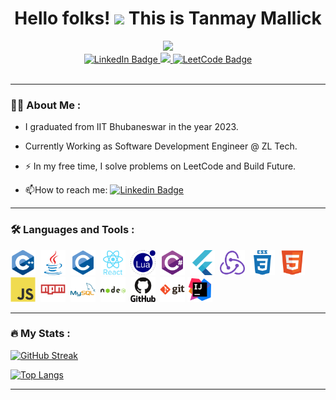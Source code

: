 <div id="header" align="center">
  <h1>
    Hello folks!
    <img src="https://media.giphy.com/media/hvRJCLFzcasrR4ia7z/giphy.gif" width="30px"/>
     This is Tanmay Mallick
  </h1>
  <img src="https://media.giphy.com/media/jdPMeyv9rn0hZHh8n9/giphy.gif" width="200"/>
  <div id="badges">
    <a href="https://www.linkedin.com/in/mallicktanmay/">
      <img src="https://img.shields.io/badge/LinkedIn-blue?style=for-the-badge&logo=linkedin&logoColor=white" alt="LinkedIn Badge"/>
    </a>
    <a href="mailto:mallicktanmay2812@gmail.com" target="_blank">
      <img src="https://img.shields.io/badge/Gmail-D14836?style=for-the-badge&logo=gmail&logoColor=white"/>
    </a> 
    <a href="https://leetcode.com/the_queenhunter/">
      <img src="https://img.shields.io/badge/Leetcode-fae243?style=for-the-badge&logo=leetcode&logoColor=white" alt="LeetCode Badge"/>
    </a>
<!--     <a href="your-twitter-URL">
      <img src="https://img.shields.io/badge/Twitter-blue?style=for-the-badge&logo=twitter&logoColor=white" alt="Twitter Badge"/>
    </a> -->
  </div>
  <img src="https://komarev.com/ghpvc/?username=Tanmay2812&style=flat-square&color=blue" alt=""/>
</div>

---

### :man_technologist: About Me :

- I graduated from IIT Bhubaneswar in the year 2023.
  
- Currently Working as Software Development Engineer @ ZL Tech.

<!-- - <img src="https://media.giphy.com/media/WUlplcMpOCEmTGBtBW/giphy.gif" width="30">I am a Software Engineer from Bangalore, India. -->

<!-- - :telescope: I’m working as a Software Engineer and contributing to frontend and backend for building web applications.-->

<!-- - :seedling: Exploring Technical Content Writing. -->

- :zap: In my free time, I solve problems on LeetCode and Build Future.

- :mailbox:How to reach me: [![Linkedin Badge](https://img.shields.io/badge/-Tanmay-blue?style=flat&logo=Linkedin&logoColor=white)](https://www.linkedin.com/in/mallicktanmay/)

---

### :hammer_and_wrench: Languages and Tools :
<div>
  <img src="https://github.com/devicons/devicon/blob/master/icons/cplusplus/cplusplus-original.svg" title="Cpp" alt="Cpp" width="40" height="40"/>&nbsp;
  <img src="https://github.com/devicons/devicon/blob/master/icons/java/java-original.svg" title="Java" alt="Java" width="40" height="40"/>&nbsp;
  <img src="https://github.com/devicons/devicon/blob/master/icons/c/c-original.svg" title="C" alt="C" width="40" height="40"/>&nbsp;
  <img src="https://github.com/devicons/devicon/blob/master/icons/react/react-original-wordmark.svg" title="React" alt="React" width="40" height="40"/>&nbsp;
  <img src="https://github.com/devicons/devicon/blob/master/icons/lua/lua-original-wordmark.svg" title="Lua" alt="Lua" width="40" height="40"/>&nbsp;
  <img src="https://github.com/devicons/devicon/blob/master/icons/csharp/csharp-original.svg" title="Csharp" alt="Csharp" width="40" height="40"/>&nbsp;
  <img src="https://github.com/devicons/devicon/blob/master/icons/flutter/flutter-original.svg" title="Flutter" alt="Flutter" width="40" height="40"/>&nbsp;
  <img src="https://github.com/devicons/devicon/blob/master/icons/redux/redux-original.svg" title="Redux" alt="Redux " width="40" height="40"/>&nbsp;
  <img src="https://github.com/devicons/devicon/blob/master/icons/css3/css3-plain-wordmark.svg"  title="CSS3" alt="CSS" width="40" height="40"/>&nbsp;
  <img src="https://github.com/devicons/devicon/blob/master/icons/html5/html5-original.svg" title="HTML5" alt="HTML" width="40" height="40"/>&nbsp;
  <img src="https://github.com/devicons/devicon/blob/master/icons/javascript/javascript-original.svg" title="JavaScript" alt="JavaScript" width="40" height="40"/>&nbsp;
  <img src="https://github.com/devicons/devicon/blob/master/icons/npm/npm-original-wordmark.svg" title="NPM" alt="NPM" width="40" height="40"/>&nbsp;
<!--   <img src="https://github.com/devicons/devicon/blob/master/icons/gatsby/gatsby-original.svg" title="Gatsby"  alt="Gatsby" width="40" height="40"/>&nbsp; -->
  <img src="https://github.com/devicons/devicon/blob/master/icons/mysql/mysql-original-wordmark.svg" title="MySQL"  alt="MySQL" width="40" height="40"/>&nbsp;
  <img src="https://github.com/devicons/devicon/blob/master/icons/nodejs/nodejs-original-wordmark.svg" title="NodeJS" alt="NodeJS" width="40" height="40"/>&nbsp;
  <img src="https://github.com/devicons/devicon/blob/master/icons/github/github-original-wordmark.svg" title="Github" alt="Github" width="40" height="40"/>&nbsp;
<!--   <img src="https://github.com/devicons/devicon/blob/master/icons/amazonwebservices/amazonwebservices-plain-wordmark.svg" title="AWS" alt="AWS" width="40" height="40"/>&nbsp; -->
  <img src="https://github.com/devicons/devicon/blob/master/icons/git/git-original-wordmark.svg" title="Git" **alt="Git" width="40" height="40"/>
  <img src="https://github.com/devicons/devicon/blob/master/icons/intellij/intellij-original.svg" title="Intellij" **alt="Intellij" width="40" height="40"/>
</div>

---

### :fire: My Stats :
[![GitHub Streak](http://github-readme-streak-stats.herokuapp.com?user=Tanmay2812&theme=dark&background=000000)](https://git.io/streak-stats)
<!-- [![GitHub Streak](http://github-readme-streak-stats.herokuapp.com?user=Tanmay2812&theme=dark)](https://git.io/streak-stats) -->

[![Top Langs](https://github-readme-stats.vercel.app/api/top-langs/?username=Tanmay2812&layout=compact&theme=vision-friendly-dark)](https://github.com/anuraghazra/github-readme-stats)

---

<!-- ### :writing_hand: Blog Posts : -->
<!-- BLOG-POST-LIST:START -->
<!-- BLOG-POST-LIST:END -->
